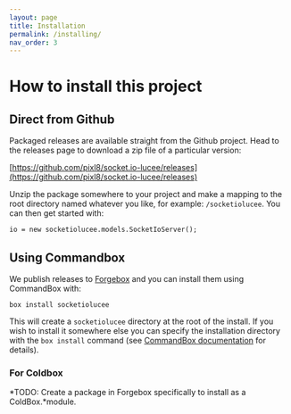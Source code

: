 ```yaml
---
layout: page
title: Installation
permalink: /installing/
nav_order: 3
---
```


# How to install this project

## Direct from Github

Packaged releases are available straight from the Github project. Head to the releases page to download a zip file of a particular version:

[https://github.com/pixl8/socket.io-lucee/releases](https://github.com/pixl8/socket.io-lucee/releases)

Unzip the package somewhere to your project and make a mapping to the root directory named whatever you like, for example: `/socketiolucee`. You can then get started with:

```cfc
io = new socketiolucee.models.SocketIoServer();
```

## Using Commandbox

We publish releases to [Forgebox](https://forgebox.io) and you can install them using CommandBox with:

```
box install socketiolucee
```

This will create a `socketiolucee` directory at the root of the install. If you wish to install it somewhere else you can specify the installation directory with the `box install` command (see [CommandBox documentation](https://commandbox.ortusbooks.com/package-management/installing-packages) for details).

### For Coldbox

*TODO: Create a package in Forgebox specifically to install as a ColdBox.*module.